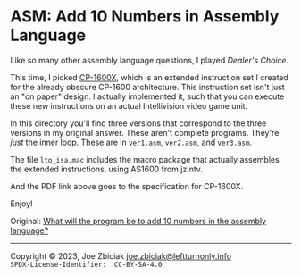 # ASM:  Add 10 Numbers in Assembly Language

Like so many other assembly language questions, I played _Dealer's Choice._

This time, I picked
[CP-1600X](../pdf/Locutus_CP-1600X_Instruction_Set_Extensions_20191203a.pdf),
which is an extended instruction set I created for the already obscure CP-1600
architecture.  This instruction set isn't just an "on paper" design.  I
actually implemented it, such that you can execute these new instructions on
an actual Intellivision video game unit.

In this directory you'll find three versions that correspond to the three
versions in my original answer.  These aren't complete programs.  They're
_just_ the inner loop.  These are in `ver1.asm`, `ver2.asm`, and `ver3.asm`.

The file `lto_isa.mac` includes the macro package that actually assembles the
extended instructions, using AS1600 from jzIntv.

And the PDF link above goes to the specification for CP-1600X.

Enjoy!

Original:  [What will the program be to add 10 numbers in the assembly language?](https://www.quora.com/What-will-the-program-be-to-add-10-numbers-in-the-assembly-language/answer/Joe-Zbiciak)


____

Copyright © 2023, Joe Zbiciak <joe.zbiciak@leftturnonly.info>  
`SPDX-License-Identifier:  CC-BY-SA-4.0`

